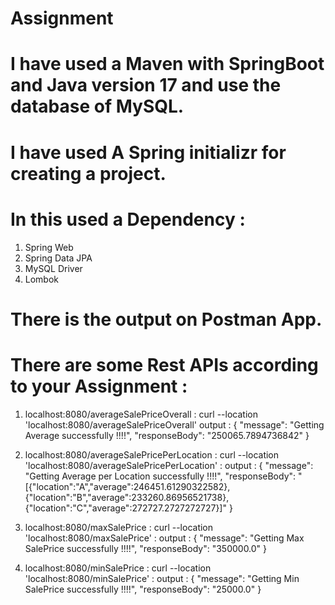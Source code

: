 # Assignment

# I have used a Maven with SpringBoot and Java version 17 and use the database of MySQL.
# I have used A Spring initializr for creating a project.
# In this used a Dependency :
1. Spring Web
2. Spring Data JPA
3. MySQL Driver
4. Lombok
# There is the output on Postman App.
# There are some Rest APIs according to your Assignment :

1. localhost:8080/averageSalePriceOverall :
curl --location 'localhost:8080/averageSalePriceOverall'
output :
{
    "message": "Getting Average successfully !!!!",
    "responseBody": "250065.7894736842"
}

2. localhost:8080/averageSalePricePerLocation :
curl --location 'localhost:8080/averageSalePricePerLocation' :
output :
{
    "message": "Getting Average per Location successfully !!!!",
    "responseBody": "[{\"location\":\"A\",\"average\":246451.61290322582},{\"location\":\"B\",\"average\":233260.86956521738},{\"location\":\"C\",\"average\":272727.2727272727}]"
}

3. localhost:8080/maxSalePrice :
curl --location 'localhost:8080/maxSalePrice' :
output :
{
    "message": "Getting Max SalePrice successfully !!!!",
    "responseBody": "350000.0"
}

4. localhost:8080/minSalePrice :
curl --location 'localhost:8080/minSalePrice' :
output :
{
    "message": "Getting Min SalePrice successfully !!!!",
    "responseBody": "25000.0"
}

